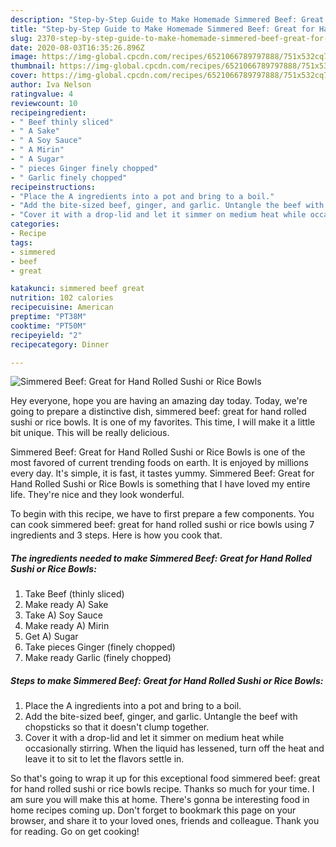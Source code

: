 ```yaml
---
description: "Step-by-Step Guide to Make Homemade Simmered Beef: Great for Hand Rolled Sushi or Rice Bowls"
title: "Step-by-Step Guide to Make Homemade Simmered Beef: Great for Hand Rolled Sushi or Rice Bowls"
slug: 2370-step-by-step-guide-to-make-homemade-simmered-beef-great-for-hand-rolled-sushi-or-rice-bowls
date: 2020-08-03T16:35:26.896Z
image: https://img-global.cpcdn.com/recipes/6521066789797888/751x532cq70/simmered-beef-great-for-hand-rolled-sushi-or-rice-bowls-recipe-main-photo.jpg
thumbnail: https://img-global.cpcdn.com/recipes/6521066789797888/751x532cq70/simmered-beef-great-for-hand-rolled-sushi-or-rice-bowls-recipe-main-photo.jpg
cover: https://img-global.cpcdn.com/recipes/6521066789797888/751x532cq70/simmered-beef-great-for-hand-rolled-sushi-or-rice-bowls-recipe-main-photo.jpg
author: Iva Nelson
ratingvalue: 4
reviewcount: 10
recipeingredient:
- " Beef thinly sliced"
- " A Sake"
- " A Soy Sauce"
- " A Mirin"
- " A Sugar"
- " pieces Ginger finely chopped"
- " Garlic finely chopped"
recipeinstructions:
- "Place the A ingredients into a pot and bring to a boil."
- "Add the bite-sized beef, ginger, and garlic. Untangle the beef with chopsticks so that it doesn&#39;t clump together."
- "Cover it with a drop-lid and let it simmer on medium heat while occasionally stirring. When the liquid has lessened, turn off the heat and leave it to sit to let the flavors settle in."
categories:
- Recipe
tags:
- simmered
- beef
- great

katakunci: simmered beef great 
nutrition: 102 calories
recipecuisine: American
preptime: "PT38M"
cooktime: "PT50M"
recipeyield: "2"
recipecategory: Dinner

---
```



![Simmered Beef: Great for Hand Rolled Sushi or Rice Bowls](https://img-global.cpcdn.com/recipes/6521066789797888/751x532cq70/simmered-beef-great-for-hand-rolled-sushi-or-rice-bowls-recipe-main-photo.jpg)

Hey everyone, hope you are having an amazing day today. Today, we're going to prepare a distinctive dish, simmered beef: great for hand rolled sushi or rice bowls. It is one of my favorites. This time, I will make it a little bit unique. This will be really delicious.



Simmered Beef: Great for Hand Rolled Sushi or Rice Bowls is one of the most favored of current trending foods on earth. It is enjoyed by millions every day. It's simple, it is fast, it tastes yummy. Simmered Beef: Great for Hand Rolled Sushi or Rice Bowls is something that I have loved my entire life. They're nice and they look wonderful.


To begin with this recipe, we have to first prepare a few components. You can cook simmered beef: great for hand rolled sushi or rice bowls using 7 ingredients and 3 steps. Here is how you cook that.

<!--inarticleads1-->

##### The ingredients needed to make Simmered Beef: Great for Hand Rolled Sushi or Rice Bowls:

1. Take  Beef (thinly sliced)
1. Make ready  A) Sake
1. Take  A) Soy Sauce
1. Make ready  A) Mirin
1. Get  A) Sugar
1. Take  pieces Ginger (finely chopped)
1. Make ready  Garlic (finely chopped)




<!--inarticleads2-->

##### Steps to make Simmered Beef: Great for Hand Rolled Sushi or Rice Bowls:

1. Place the A ingredients into a pot and bring to a boil.
1. Add the bite-sized beef, ginger, and garlic. Untangle the beef with chopsticks so that it doesn&#39;t clump together.
1. Cover it with a drop-lid and let it simmer on medium heat while occasionally stirring. When the liquid has lessened, turn off the heat and leave it to sit to let the flavors settle in.




So that's going to wrap it up for this exceptional food simmered beef: great for hand rolled sushi or rice bowls recipe. Thanks so much for your time. I am sure you will make this at home. There's gonna be interesting food in home recipes coming up. Don't forget to bookmark this page on your browser, and share it to your loved ones, friends and colleague. Thank you for reading. Go on get cooking!
